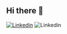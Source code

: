 ## Hi there 👋

<!--
**TsukiNi22/TsukiNi22** is a ✨ _special_ ✨ repository because its `README.md` (this file) appears on your GitHub profile.

Here are some ideas to get you started:

- 🔭 I’m currently working on ...
- 🌱 I’m currently learning ...
- 👯 I’m looking to collaborate on ...
- 🤔 I’m looking for help with ...
- 💬 Ask me about ...
- 📫 How to reach me: ...
- 😄 Pronouns: ...
- ⚡ Fun fact: ...
-->
[![Linkedin]()](https://fr.linkedin.com/in/mat-dumoulin)
![Linkedin](https://img.shields.io/badge/Linkedin-blue?style=for-the-badge&logo=linkedin&logoColor=white&logoSize=auto&labelColor=navy&link=https%3A%2F%2Fwww.linkedin.com%2Fin%2Fmat-dumoulin)
